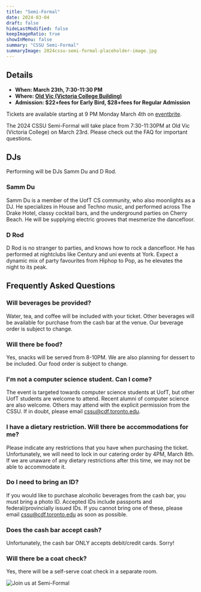 ```yaml
---
title: "Semi-Formal"
date: 2024-03-04
draft: false
hideLastModified: false
keepImageRatio: true
showInMenu: false
summary: "CSSU Semi-Formal"
summaryImage: 2024cssu-semi-formal-placeholder-image.jpg
---
```


## Details

- **When: March 23th, 7:30-11:30 PM**
- **Where: [Old Vic (Victoria College Building)](https://maps.app.goo.gl/JvwuEuYYLEyGgh2x9)**
- **Admission: $22+fees for Early Bird, $28+fees for Regular Admission**

Tickets are available starting at 9 PM Monday March 4th on [eventbrite](https://www.eventbrite.com/e/cssu-semi-formal-tickets-856526944147?aff=oddtdtcreator). 

The 2024 CSSU Semi-Formal will take place from 7:30-11:30PM at Old Vic (Victoria College) on March 23rd. Please check out the FAQ for important questions.

## DJs
Performing will be DJs Samm Du and D Rod.

### Samm Du
Samm Du is a member of the UofT CS community, who also moonlights as a DJ.
He specializes in House and Techno music, and performed across The Drake Hotel, classy cocktail bars, and the underground parties on Cherry Beach.
He will be supplying electric grooves that mesmerize the dancefloor.

### D Rod
D Rod is no stranger to parties, and knows how to rock a dancefloor. 
He has performed at nightclubs like Century and uni events at York.
Expect a dynamic mix of party favourites from Hiphop to Pop, as he elevates the night to its peak.

## Frequently Asked Questions

### Will beverages be provided?
Water, tea, and coffee will be included with your ticket. Other beverages will be available for purchase from the cash bar at the venue. Our beverage order is subject to change.

### Will there be food?
Yes, snacks will be served from 8-10PM. We are also planning for dessert to be included. Our food order is subject to change.

### I'm not a computer science student. Can I come?
The event is targeted towards computer science students at UofT, but other UofT students are welcome to attend. Recent alumni of computer science are also welcome. Others may attend with the explicit permission from the CSSU. If in doubt, please email cssu@cdf.toronto.edu.

### I have a dietary restriction. Will there be accommodations for me?
Please indicate any restrictions that you have when purchasing the ticket. Unfortunately, we will need to lock in our catering order by 4PM, March 8th. If we are unaware of any dietary restrictions after this time, we may not be able to accommodate it.

### Do I need to bring an ID?
If you would like to purchase alcoholic beverages from the cash bar, you must bring a photo ID. Accepted IDs include passports and federal/provincially issued IDs. If you cannot bring one of these, please email cssu@cdf.toronto.edu as soon as possible.

### Does the cash bar accept cash?
Unfortunately, the cash bar ONLY accepts debit/credit cards. Sorry!

### Will there be a coat check?
Yes, there will be a self-serve coat check in a separate room.


![Join us at Semi-Formal](../semi-formal/2024cssu-semi-formal-placeholder-image.jpg)